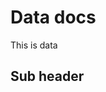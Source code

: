 <!-- TITLE: Data -->
<!-- SUBTITLE: A quick summary of Data -->

# Data docs

This is data

## Sub header